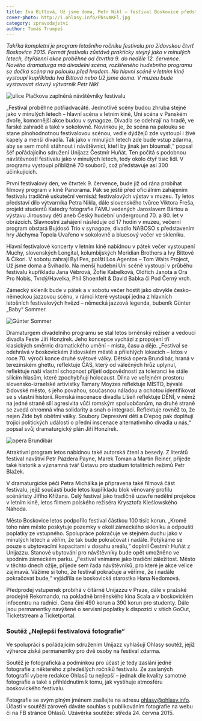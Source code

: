```yaml
---
title: Iva Bittová, Už jsme doma, Petr Nikl – festival Boskovice představil letošní program
cover-photo: http://i.ohlasy.info/PbsvAKFl.jpg
category: zpravodajství
author: Tomáš Trumpeš
---
```


*Takřka kompletní je program letošního ročníku festivalu pro židovskou čtvrť Boskovice 2015. Formát festivalu zůstává prakticky stejný jako v minulých letech, čtyřdenní akce proběhne od čtvrtka 9. do neděle 12. července. Nového dramaturga má divadelní scéna, rozšířeného hudebního programu se dočká scéna na palouku před hradem. Na hlavní scéně v letním kině vystoupí kupříkladu Iva Bittová nebo Už jsme doma. V muzeu bude vystavovat slavný výtvarník Petr Nikl.*

<img src="http://i.ohlasy.info/PbsvAKF.jpg" alt="ulice Plačkova zaplněná návštěvníky festivalu" class="img-responsive">

„Festival proběhne potřiadvacáté. Jednotlivé scény budou zhruba stejné jako v minulých letech – hlavní scéna v letním kině, Uni scéna v Panském dvoře, komornější akce budou v synagoze. Divadla se odehrají na hradě, ve farské zahradě a také v sokolovně. Novinkou je, že scéna na palouku se stane plnohodnotnou festivalovou scénou, vedle dýdžejů zde vystoupí i živé kapely a menší divadla. Tak jako v minulých letech zde bude vstup zdarma, aby se sem mohli stáhnout i návštěvníci, kteří by jinak jen bloumali,“ popsal šéf pořádajícího sdružení Unijazz Čestmír Huňát. Ten počítá s podobnou návštěvností festivalu jako v minulých letech, tedy okolo čtyř tisíc lidí. V programu vystoupí přibližně 70 souborů, což představuje asi 300 účinkujících.

První festivalový den, ve čtvrtek 9. července, bude již od rána probíhat filmový program v kině Panorama. Pak se ještě před oficiálním zahájením festivalu tradičně uskuteční vernisáž festivalových výstav v muzeu. Ty letos představí dílo výtvarníka Petra Nikla, dále slovenského tvůrce Viktora Freša, projekt studentů Katedry fotografie FAMU vedených Jaroslavem Bártou a výstavu Jirousovy děti aneb Český hudební underground 70. a 80. let v obrázcích. Slavnostní zahájení následuje od 17 hodin v muzeu, večerní program obstará Bujdosó Trio v synagoze, divadlo NABOSO s představením hry Jáchyma Topola Uvařeno v sokolovně a bluesový večer ve skleníku.

Hlavní festivalové koncerty v letním kině nabídnou v pátek večer vystoupení Muchy, slovenských Longital, kolumbijských Meridian Brothers a Ivy Bittové & Čikori. V sobotu zahrají Byl Pes, polští Los Agentos – Tom Waits Project, Už jsme doma a Švihadlo. Na menší hudební Uni scéně vystoupí v průběhu festivalu kupříkladu Jana Vébrová,  Žofie Kabelková, Oldřich Janota a Ora Pro Nobis, Tvrdý/Havelka, Phil Shoenfelt & David Babka či Pod Černý vrch.

Zámecký skleník bude v pátek a v sobotu večer hostit jako obvykle česko-německou jazzovou scénu, v rámci které vystoupí jedna z hlavních letošních festivalových hvězd – německá jazzová legenda, bubeník Günter „Baby“ Sommer.

<img src="http://i.ohlasy.info/rbuIL6m.jpg" alt="Günter Sommer" class="img-responsive">

Dramaturgem divadelního programu se stal letos brněnský režisér a vedoucí divadla Feste Jiří Honzírek. Jeho koncepce vychází z propojení tří klasických směrnic dramatického umění – místa, času a děje. „Festival se odehrává v boskovickém židovském městě a přilehlých lokacích – letos v roce 70. výročí konce druhé světové války. Dětská opera Brundibár, hraná v terezínském ghettu, reflektuje ČAS, který od válečných hrůz uplynul, reflektuje naši vlastní schopnost přijetí odpovědnosti za toleranci ke stále sílícím hlasům, které zpochybňují holocaust. Dílna ve veřejném prostoru slovensko-izraelské artivistky Tamary Moyzes reflektuje MÍSTO, bývalé židovské město, s jeho povahou, současnou náladou a ochotou identifikovat se s vlastní historií. Romská inscenace divadla Líšeň reflektuje DĚNÍ, v němž na jedné straně sílí agresivita vůči romským spoluobčanům, na druhé straně se zvedá ohromná vlna solidarity a snah o integraci. Reflektuje rovněž to, že nejen Židé byli oběťmi války. Soubory Depresivní děti a D’epog pak doplňují trojici politických událostí o přední inscenace alternativního divadla u nás,“ popsal svůj dramaturgický plán Jiří Honzírek.

<img src="http://i.ohlasy.info/lhH6r6A.jpg" alt="opera Brundibár" class="img-responsive">

Atraktivní program letos nabídnou také autorská čtení a besedy. Z literátů festival navštíví Petr Pazdera Payne, Marek Toman a Martin Reiner, přijede také historik a významná tvář Ústavu pro studium totalitních režimů Petr Blažek.

V dramaturgické péči Petra Michálka je připravena také filmová část festivalu, jejíž součástí bude letos kupříkladu blok věnovaný profilu scénáristy Jiřího Křižana. Celý festival jako tradičně uzavře nedělní projekce v letním kině, letos filmem polského režiséra Krysztofa Kieślowského Náhoda.

Město Boskovice letos podpořilo festival částkou 100 tisíc korun. „Kromě toho nám město poskytuje pozemky v okolí zámeckého skleníku a odpouští poplatky ze vstupného. Spolupráce pokračuje ve stejném duchu jako v minulých letech a věřím, že tak bude pokračovat i nadále. Potýkáme se pouze s ubytovacími kapacitami v dosahu areálu,“ doplnil Čestmír Huňát z Unijazzu. Stanové ubytování pro návštěvníky bude opět umožněno ve spodním zámeckém parku. „Festival vnímáme jako tradiční záležitost. Město v těchto dnech ožije, přijede sem řada návštěvníků, pro které je akce velice zajímavá. Vážíme si toho, že festival pokračuje a věříme, že i nadále pokračovat bude,“ vyjádřila se boskovická starostka Hana Nedomová.

Předprodej vstupenek probíhá v čítárně Unijazzu v Praze, dále v pražské prodejně Rekomando, na pokladně brněnského kina Scala a v boskovickém infocentru na radnici. Cena činí 490 korun a 390 korun pro studenty. Dále jsou permanentky navýšené o servisní poplatky k dispozici v sítích GoOut, Ticketstream a Ticketportal. 

### Soutěž „Nejlepší festivalová fotografie“

Ve spolupráci s pořádajícím sdružením Unijazz vyhlašují Ohlasy soutěž, jejíž výherce získá permanentky pro dvě osoby na festival zdarma.

Soutěž je fotografická a podmínkou pro účast je tedy zaslání jedné fotografie z některého z předešlých ročníků festivalu. Ze zaslaných fotografií vybere redakce Ohlasů tu nejlepší – jednak dle kvality samotné fotografie a také s přihlédnutím k tomu, jak vystihuje atmosféru boskovického festivalu.

Fotografie se svým plným jménem zasílejte na adresu <ohlasy@ohlasy.info>. Účastí v soutěži zároveň dáváte souhlas s publikováním fotografie na webu či na FB stránce Ohlasů.
Uzávěrka soutěže: středa 24. června 2015.
